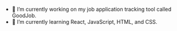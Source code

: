 - 🔭 I’m currently working on my job application tracking tool called GoodJob.
- 🌱 I’m currently learning React, JavaScript, HTML, and CSS.
